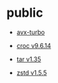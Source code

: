 # public

- [avx-turbo   ](https://github.com/Olivetti/public/raw/master/avx-turbo.tar.gz)

- [croc v9.6.14](https://github.com/Olivetti/public/raw/master/croc_9.6.14_Linux-64bit.deb)

- [tar  v1.35  ](https://github.com/Olivetti/public/raw/master/tar-1.35.tar.gz)

- [zstd v1.5.5 ](https://github.com/Olivetti/public/raw/master/zstd-1.5.5.tar.gz)
